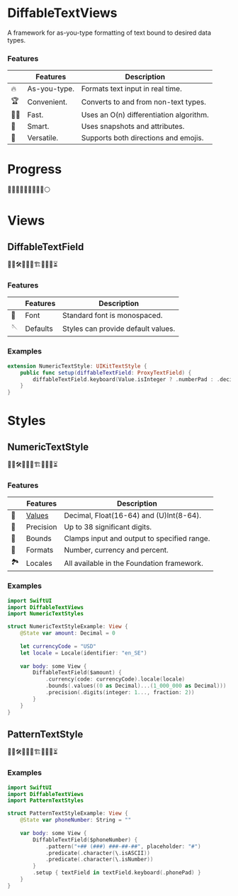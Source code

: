 # DiffableTextViews

A framework for as-you-type formatting of text bound to desired data types.

### Features

|   | Features | Description |
|---|----------|-------------|
| :fire: | As-you-type. | Formats text input in real time. |
| :trophy: | Convenient. | Converts to and from non-text types. |
| :running_man: | Fast. | Uses an O(n) differentiation algorithm. |
| :brain: | Smart. | Uses snapshots and attributes. |
| :book: | Versatile. | Supports both directions and emojis. |

# Progress

🔵🔵🔵🔵🔵🔵🔵🔵🔵⚪️

# Views

## DiffableTextField

👷‍♂️🛠🚧🚧🧱🏗🧱🚧🚧⏳

### Features

|   | Features | Description |
|---|----------|-------------|
| :straight_ruler: | Font | Standard font is monospaced. |
| :sewing_needle: | Defaults | Styles can provide default values. |


### Examples

```swift
extension NumericTextStyle: UIKitTextStyle {    
    public func setup(diffableTextField: ProxyTextField) {
        diffableTextField.keyboard(Value.isInteger ? .numberPad : .decimalPad)
    }
}
```

# Styles

## NumericTextStyle 

👷‍♂️🛠🚧🚧🧱🏗🧱🚧🚧⏳

### Features

|   | Features | Description |
|---|----------|-------------|
| :arrows_counterclockwise: | [Values](../main/Notes/NumericTextStyles/VALUES.md) | Decimal, Float(16-64) and (U)Int(8-64). |
| :mag_right: | Precision | Up to 38 significant digits. |
| :straight_ruler: | Bounds | Clamps input and output to specified range. |
| :art: | Formats | Number, currency and percent. |
| :national_park: | Locales | All available in the Foundation framework. |

### Examples

```swift
import SwiftUI
import DiffableTextViews
import NumericTextStyles

struct NumericTextStyleExample: View {
    @State var amount: Decimal = 0
    
    let currencyCode = "USD"
    let locale = Locale(identifier: "en_SE")
    
    var body: some View {
        DiffableTextField($amount) {
            .currency(code: currencyCode).locale(locale)
            .bounds(.values((0 as Decimal)...(1_000_000 as Decimal)))
            .precision(.digits(integer: 1..., fraction: 2))
        }
    }
}
```

## PatternTextStyle

👷‍♂️🛠🚧🚧🧱🏗🧱🚧🚧⏳

### Examples

```swift
import SwiftUI
import DiffableTextViews
import PatternTextStyles

struct PatternTextStyleExample: View {
    @State var phoneNumber: String = ""
    
    var body: some View {
        DiffableTextField($phoneNumber) {
            .pattern("+## (###) ###-##-##", placeholder: "#")
            .predicate(.character(\.isASCII))
            .predicate(.character(\.isNumber))
        }
        .setup { textField in textField.keyboard(.phonePad) }
    }
}
```
